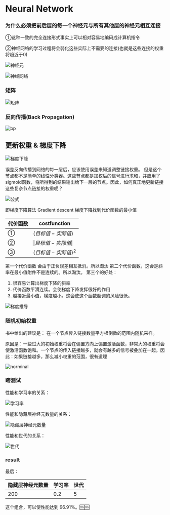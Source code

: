 # Neural Network


### 为什么必须把前后层的每一个神经元与所有其他层的神经元相互连接

①这种一致的完全连接形式事实上可以相对容易地编码成计算机指令

②神经网络的学习过程将会弱化这些实际上不需要的连接(也就是这些连接的权重将趋近于0)

![神经元](https://github.com/peanwang/Neural-network/blob/master/%E7%AC%94%E8%AE%B0/%E7%A5%9E%E7%BB%8F%E5%85%83.PNG)

![神经网络](https://github.com/peanwang/Neural-network/blob/master/%E7%AC%94%E8%AE%B0/%E7%A5%9E%E7%BB%8F%E7%BD%91%E7%BB%9C.PNG)


### 矩阵

![矩阵](https://github.com/peanwang/Neural-network/blob/master/%E7%AC%94%E8%AE%B0/%E7%9F%A9%E9%98%B5.png)


### 反向传播(Back Propagation)

![bp](https://github.com/peanwang/Neural-network/blob/master/%E7%AC%94%E8%AE%B0/bp.png)

## 更新权重 & 梯度下降

![梯度下降](https://github.com/peanwang/Neural-network/blob/master/%E7%AC%94%E8%AE%B0/gradient_descent.PNG)

误差反向传播到网络的每一层后，应该使用误差来知道调整链接权重。
但是这个节点都不是简单的线性分类器。这些节点都是加权后的信号进行求和，并应用了sigmoid函数，将所得到的结果输出给下一层的节点。因此，如何真正地更新链接这些复杂节点链接的权重呢？

![公式](https://github.com/peanwang/Neural-network/blob/master/%E7%AC%94%E8%AE%B0/%E5%85%AC%E5%BC%8F.PNG)


即梯度下降算法 Gradient descent
梯度下降找到代价函数的最小值

|代价函数| costfunction
|--|--
|①| $(目标值-实际值)$
|②| $\|目标值-实际值\|$ 
|③| $(目标值-实际值)^2$


第一个代价函数 会由于正负误差相互抵消。所以淘汰
第二个代价函数，这会是斜率在最小值附件不是连续的。所以淘汰。
第三个的好处：
1. 很容易计算出梯度下降的斜率
2. 代价函数平滑连续。会使梯度下降发挥很好的作用
3. 越接近最小值，梯度越小。这会使这个函数超调的风险很低。

![梯度推导](https://github.com/peanwang/Neural-network/blob/master/%E7%AC%94%E8%AE%B0/gradient_descent2.jpg)


### 随机初始权重
书中给出的建议是： 在一个节点传入链接数量平方根倒数的范围内随机采样。

原因是：一些过大的初始权重将会在偏置方向上偏置激活函数，非常大的权重将会使激活函数饱和。一个节点的传入链接越多，就会有越多的信号被叠加在一起。因此：如果链接越多，那么减小权重的范围，很有道理

![norminal](https://github.com/peanwang/Neural-network/blob/master/%E7%AC%94%E8%AE%B0/1.png)


### 瞎测试

性能和学习率的关系：

![学习率](https://github.com/peanwang/Neural-network/blob/master/%E7%AC%94%E8%AE%B0/Figure_1.png)


性能和隐藏层神经元数量的关系：

![隐藏层神经元数量](https://github.com/peanwang/Neural-network/blob/master/%E7%AC%94%E8%AE%B0/Figure_2.png)


性能和世代的关系：

![世代](https://github.com/peanwang/Neural-network/blob/master/%E7%AC%94%E8%AE%B0/Figure_3.PNG)



### result
最后：

|隐藏层神经元数量|学习率| 世代
|--|--|--
|200| 0.2| 5|
这个组合，可以使性能达到 96.91%。🆒🆒



